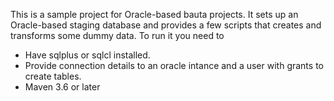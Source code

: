 This is a sample project for Oracle-based bauta projects.
It sets up an Oracle-based staging database and provides a few scripts that creates and transforms some dummy data.
To run it you need to
- Have sqlplus or sqlcl installed.
- Provide connection details to an oracle intance and a user with grants to create tables.
- Maven 3.6 or later
